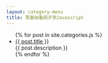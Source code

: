 ```yaml
---
layout: category-menu
title: 零基础看段子学Javascript
---
```

<head>
  <meta name="google-adsense-account" content="ca-pub-1467729400140451">
  <script async src="https://pagead2.googlesyndication.com/pagead/js/adsbygoogle.js?client=ca-pub-1467729400140451"
      crossorigin="anonymous"></script>
  <!-- Google tag (gtag.js) -->
  <script async src="https://www.googletagmanager.com/gtag/js?id=G-90KFYRQSGN"></script>
  <script>
    window.dataLayer = window.dataLayer || [];
    function gtag(){dataLayer.push(arguments);}
    gtag('js', new Date());
    
    gtag('config', 'G-90KFYRQSGN');
  </script>
</head>
<div class="index-content">
      <ul class="artical-list">
        {% for post in site.categories.js %}
        <li>
          <a href="{{ post.url }}" class="title">{{ post.title }}</a>
          <div class="title-desc">{{ post.description }}</div>
        </li>
        {% endfor %}
      </ul>
</div>